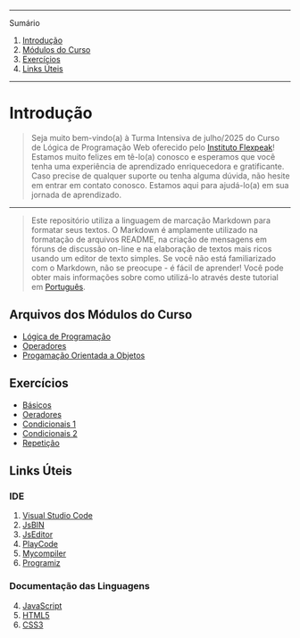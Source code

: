 *******
Sumário
 1. [Introdução](#introdução)
 2. [Módulos do Curso](#módulos-do-curso)
 3. [Exercícios](#exercícios)
 4. [Links Úteis](#links-úteis)
*******

# Introdução

>Seja muito bem-vindo(a) à Turma Intensiva de julho/2025 do Curso de Lógica de Programação Web oferecido pelo [Instituto Flexpeak](http://ifpk.com.br)! Estamos muito felizes em tê-lo(a) conosco e esperamos que você tenha uma experiência de aprendizado enriquecedora e gratificante. Caso precise de qualquer suporte ou tenha alguma dúvida, não hesite em entrar em contato conosco. Estamos aqui para ajudá-lo(a) em sua jornada de aprendizado.
*******

> Este repositório utiliza a linguagem de marcação Markdown para formatar seus textos. O Markdown é amplamente utilizado na formatação de arquivos README, na criação de mensagens em fóruns de discussão on-line e na elaboração de textos mais ricos usando um editor de texto simples. Se você não está familiarizado com o Markdown, não se preocupe - é fácil de aprender! Você pode obter mais informações sobre como utilizá-lo através deste tutorial em [Português](https://github.com/luong-komorebi/Markdown-Tutorial/blob/master/README_pt-BR.md).

## Arquivos dos Módulos do Curso

* [Lógica de Programação](https://github.com/EricoBorgonove/IFPK_055-07-2025-TAR-LPW/blob/main/files/01%20-%20L%C3%B3gica-de-Programa%C3%A7%C3%A3o.md)
* [Operadores](https://github.com/EricoBorgonove/IFPK_055-07-2025-TAR-LPW/blob/main/files/02%20-%20Programa%C3%A7%C3%A3o%20Orientada%20a%20Objetos.md)
* [Progamação Orientada a Objetos](https://github.com/EricoBorgonove/IFPK_055-07-2025-TAR-LPW/blob/main/files/02%20-%20Programa%C3%A7%C3%A3o%20Orientada%20a%20Objetos.md)


## Exercícios

* [Básicos](https://github.com/EricoBorgonove/IFPK_055-07-2025-TAR-LPW/blob/main/files/Exerc%C3%ADcios%20Basicos.md)
* [Oeradores](https://github.com/EricoBorgonove/IFPK_055-07-2025-TAR-LPW/blob/main/files/exercicios-operadores.md)
* [Condicionais 1](https://github.com/EricoBorgonove/IFPK_055-07-2025-TAR-LPW/blob/main/files/Exerc%C3%ADcios%20condicionais.md)
* [Condicionais 2](https://github.com/EricoBorgonove/IFPK_055-07-2025-TAR-LPW/blob/main/files/exercicios-operadores.md)
* [Repetição](https://github.com/EricoBorgonove/IFPK_055-07-2025-TAR-LPW/blob/main/files/exercicios-operadores.md)


## Links Úteis

### IDE
1. [Visual Studio Code](https://code.visualstudio.com/)
2. [JsBIN](https://jsbin.com/?js,console)
3. [JsEditor](https://jseditor.io/)
4. [PlayCode](https://playcode.io/)
5. [Mycompiler](https://www.mycompiler.io/pt/new/nodejs)
6. [Programiz](https://www.programiz.com/javascript/online-compiler/?utm_source=compiler-output-popup&utm_campaign=programiz&utm_medium=referral)

### Documentação das Linguagens
4. [JavaScript](https://developer.mozilla.org/en-US/docs/Web/JavaScript)
5. [HTML5](https://developer.mozilla.org/en-US/docs/Web/HTML)
6. [CSS3](https://developer.mozilla.org/en-US/docs/Web/CSS)
